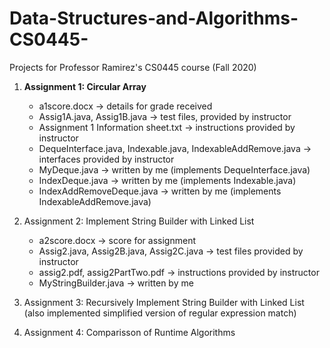 # Data-Structures-and-Algorithms-CS0445-
Projects for Professor Ramirez's CS0445 course (Fall 2020)

1. **Assignment 1: Circular Array**
    - a1score.docx -> details for grade received
    - Assig1A.java, Assig1B.java -> test files, provided by instructor
    - Assignment 1 Information sheet.txt -> instructions provided by instructor
    - DequeInterface.java, Indexable.java, IndexableAddRemove.java -> interfaces provided by instructor
    - MyDeque.java -> written by me (implements DequeInterface.java)
    - IndexDeque.java -> written by me (implements Indexable.java)
    - IndexAddRemoveDeque.java -> written by me (implements IndexableAddRemove.java)
    
2. Assignment 2: Implement String Builder with Linked List
    - a2score.docx -> score for assignment
    - Assig2.java, Assig2B.java, Assig2C.java -> test files provided by instructor
    - assig2.pdf, assig2PartTwo.pdf -> instructions provided by instructor
    - MyStringBuilder.java -> written by me
    
3. Assignment 3: Recursively Implement String Builder with Linked List (also implemented simplified version of regular expression match)

4. Assignment 4: Comparisson of Runtime Algorithms
